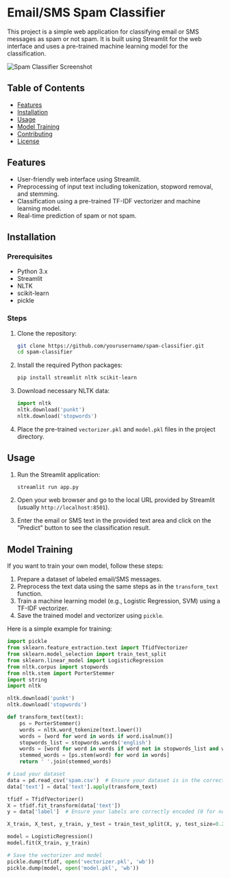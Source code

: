 # Email/SMS Spam Classifier

This project is a simple web application for classifying email or SMS messages as spam or not spam. It is built using Streamlit for the web interface and uses a pre-trained machine learning model for the classification.

![Spam Classifier Screenshot](Screenshot_2024-06-30_141219.png)

## Table of Contents

- [Features](#features)
- [Installation](#installation)
- [Usage](#usage)
- [Model Training](#model-training)
- [Contributing](#contributing)
- [License](#license)

## Features

- User-friendly web interface using Streamlit.
- Preprocessing of input text including tokenization, stopword removal, and stemming.
- Classification using a pre-trained TF-IDF vectorizer and machine learning model.
- Real-time prediction of spam or not spam.

## Installation

### Prerequisites

- Python 3.x
- Streamlit
- NLTK
- scikit-learn
- pickle

### Steps

1. Clone the repository:
    ```bash
    git clone https://github.com/yourusername/spam-classifier.git
    cd spam-classifier
    ```

2. Install the required Python packages:
    ```bash
    pip install streamlit nltk scikit-learn
    ```

3. Download necessary NLTK data:
    ```python
    import nltk
    nltk.download('punkt')
    nltk.download('stopwords')
    ```

4. Place the pre-trained `vectorizer.pkl` and `model.pkl` files in the project directory.

## Usage

1. Run the Streamlit application:
    ```bash
    streamlit run app.py
    ```

2. Open your web browser and go to the local URL provided by Streamlit (usually `http://localhost:8501`).

3. Enter the email or SMS text in the provided text area and click on the "Predict" button to see the classification result.

## Model Training

If you want to train your own model, follow these steps:

1. Prepare a dataset of labeled email/SMS messages.
2. Preprocess the text data using the same steps as in the `transform_text` function.
3. Train a machine learning model (e.g., Logistic Regression, SVM) using a TF-IDF vectorizer.
4. Save the trained model and vectorizer using `pickle`.

Here is a simple example for training:

```python
import pickle
from sklearn.feature_extraction.text import TfidfVectorizer
from sklearn.model_selection import train_test_split
from sklearn.linear_model import LogisticRegression
from nltk.corpus import stopwords
from nltk.stem import PorterStemmer
import string
import nltk

nltk.download('punkt')
nltk.download('stopwords')

def transform_text(text):
    ps = PorterStemmer()
    words = nltk.word_tokenize(text.lower())
    words = [word for word in words if word.isalnum()]
    stopwords_list = stopwords.words('english')
    words = [word for word in words if word not in stopwords_list and word not in string.punctuation]
    stemmed_words = [ps.stem(word) for word in words]
    return ' '.join(stemmed_words)

# Load your dataset
data = pd.read_csv('spam.csv')  # Ensure your dataset is in the correct format
data['text'] = data['text'].apply(transform_text)

tfidf = TfidfVectorizer()
X = tfidf.fit_transform(data['text'])
y = data['label']  # Ensure your labels are correctly encoded (0 for not spam, 1 for spam)

X_train, X_test, y_train, y_test = train_test_split(X, y, test_size=0.2, random_state=42)

model = LogisticRegression()
model.fit(X_train, y_train)

# Save the vectorizer and model
pickle.dump(tfidf, open('vectorizer.pkl', 'wb'))
pickle.dump(model, open('model.pkl', 'wb'))
